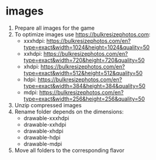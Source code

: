 # images

1. Prepare all images for the game
1. To optimize images use https://bulkresizephotos.com:
    - xxxhdpi: https://bulkresizephotos.com/en?type=exact&width=1024&height=1024&quality=50
    - xxhdpi: https://bulkresizephotos.com/en?type=exact&width=720&height=720&quality=50
    - xhdpi: https://bulkresizephotos.com/en?type=exact&width=512&height=512&quality=50
    - hdpi: https://bulkresizephotos.com/en?type=exact&width=384&height=384&quality=50
    - mdpi: https://bulkresizephotos.com/en?type=exact&width=256&height=256&quality=50
1. Unzip compressed images
1. Rename folder depends on the dimensions:
    - drawable-xxxhdpi
    - drawable-xxhdpi
    - drawable-xhdpi
    - drawable-hdpi
    - drawable-mdpi
1. Move all folders to the corresponding flavor

